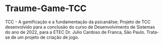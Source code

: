 # Traume-Game-TCC
TCC - A gamificação e a fundamentação da psicanálise;
Projeto de TCC desenvolvido para a conclusão do curso de Desenvolvimento de Sistemas do ano de 2022, para a ETEC Dr. Julio Cardoso de Franca, São Paulo.
Trata-se de um projeto de criação de jogo.

